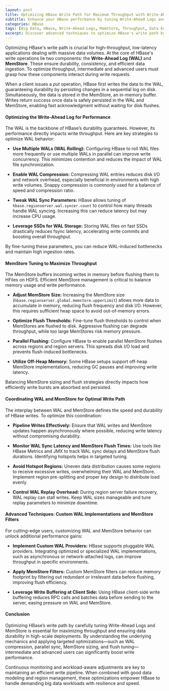 ```yaml
---
layout: post
title: Optimizing HBase Write Path for Maximum Throughput with Write-Ahead Logs and MemStore
subtitle: Enhance your HBase performance by tuning Write-Ahead Logs and MemStore for faster writes and better throughput
categories: HBase
tags: [Big Data, HBase, Write-Ahead Logs, MemStore, Throughput, Data Engineering, Distributed Systems]
excerpt: Discover advanced techniques to optimize HBase's write path by leveraging Write-Ahead Logs and MemStore, boosting write throughput and ensuring data durability in large-scale deployments.
---
```

Optimizing HBase's write path is crucial for high-throughput, low-latency applications dealing with massive data volumes. At the core of HBase's write operations lie two components: the **Write-Ahead Log (WAL)** and **MemStore**. These ensure durability, consistency, and efficient data ingestion. To optimize throughput, intermediate and advanced users must grasp how these components interact during write requests.

When a client issues a *put* operation, HBase first writes the data to the WAL, guaranteeing durability by persisting changes in a sequential log on disk. Simultaneously, the data is stored in the MemStore, an in-memory buffer. Writes return success once data is safely persisted in the WAL and MemStore, enabling fast acknowledgment without waiting for disk flushes.

#### Optimizing the Write-Ahead Log for Performance

The WAL is the backbone of HBase’s durability guarantees. However, its performance directly impacts write throughput. Here are key strategies to optimize WAL behavior:

- **Use Multiple WALs (WAL Rolling):** Configuring HBase to roll WAL files more frequently or use multiple WALs in parallel can improve write concurrency. This minimizes contention and reduces the impact of WAL file synchronization.

- **Enable WAL Compression:** Compressing WAL entries reduces disk I/O and network overhead, especially beneficial in environments with high write volumes. Snappy compression is commonly used for a balance of speed and compression ratio.

- **Tweak WAL Sync Parameters:** HBase allows tuning of `hbase.regionserver.wal.syncer.count` to control how many threads handle WAL syncing. Increasing this can reduce latency but may increase CPU usage.

- **Leverage SSDs for WAL Storage:** Storing WAL files on fast SSDs drastically reduces fsync latency, accelerating write commits and boosting overall throughput.

By fine-tuning these parameters, you can reduce WAL-induced bottlenecks and maintain high ingestion rates.

#### MemStore Tuning to Maximize Throughput

The MemStore buffers incoming writes in memory before flushing them to HFiles on HDFS. Efficient MemStore management is critical to balance memory usage and write performance.

- **Adjust MemStore Size:** Increasing the MemStore size (`hbase.regionserver.global.memstore.upperLimit`) allows more data to accumulate in memory, reducing flush frequency and disk I/O. However, this requires sufficient heap space to avoid out-of-memory errors.

- **Optimize Flush Thresholds:** Fine-tune flush thresholds to control when MemStores are flushed to disk. Aggressive flushing can degrade throughput, while too large MemStores risk memory pressure.

- **Parallel Flushing:** Configure HBase to enable parallel MemStore flushes across regions and region servers. This spreads disk I/O load and prevents flush-induced bottlenecks.

- **Utilize Off-Heap Memory:** Some HBase setups support off-heap MemStore implementations, reducing GC pauses and improving write latency.

Balancing MemStore sizing and flush strategies directly impacts how efficiently write bursts are absorbed and persisted.

#### Coordinating WAL and MemStore for Optimal Write Path

The interplay between WAL and MemStore defines the speed and durability of HBase writes. To optimize this coordination:

- **Pipeline Writes Effectively:** Ensure that WAL writes and MemStore updates happen asynchronously where possible, reducing write latency without compromising durability.

- **Monitor WAL Sync Latency and MemStore Flush Times:** Use tools like HBase Metrics and JMX to track WAL sync delays and MemStore flush durations. Identifying hotspots helps in targeted tuning.

- **Avoid Hotspot Regions:** Uneven data distribution causes some regions to receive excessive writes, overwhelming their WAL and MemStore. Implement region pre-splitting and proper key design to distribute load evenly.

- **Control WAL Replay Overhead:** During region server failure recovery, WAL replay can stall writes. Keep WAL sizes manageable and tune replay parameters to minimize downtime.

#### Advanced Techniques: Custom WAL Implementations and MemStore Filters

For cutting-edge users, customizing WAL and MemStore behavior can unlock additional performance gains:

- **Implement Custom WAL Providers:** HBase supports pluggable WAL providers. Integrating optimized or specialized WAL implementations, such as asynchronous or network-attached logs, can improve throughput in specific environments.

- **Apply MemStore Filters:** Custom MemStore filters can reduce memory footprint by filtering out redundant or irrelevant data before flushing, improving flush efficiency.

- **Leverage Write Buffering at Client Side:** Using HBase client-side write buffering reduces RPC calls and batches data before sending to the server, easing pressure on WAL and MemStore.

#### Conclusion

Optimizing HBase’s write path by carefully tuning Write-Ahead Logs and MemStore is essential for maximizing throughput and ensuring data durability in high-scale deployments. By understanding the underlying mechanics and applying targeted optimizations—such as WAL compression, parallel sync, MemStore sizing, and flush tuning—intermediate and advanced users can significantly boost write performance.

Continuous monitoring and workload-aware adjustments are key to maintaining an efficient write pipeline. When combined with good data modeling and region management, these optimizations empower HBase to handle demanding big data workloads with resilience and speed.
